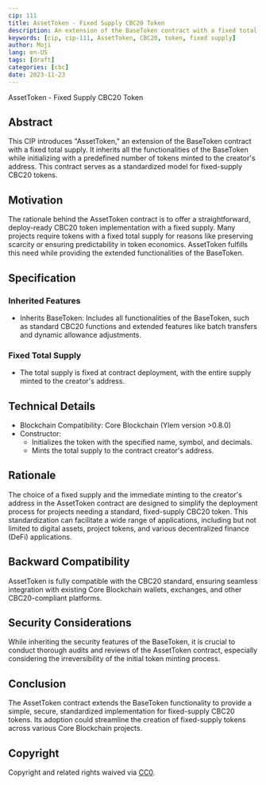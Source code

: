```yaml
---
cip: 111
title: AssetToken - Fixed Supply CBC20 Token
description: An extension of the BaseToken contract with a fixed total supply and standard CBC20 functionality.
keywords: [cip, cip-111, AssetToken, CBC20, token, fixed supply]
author: Moji
lang: en-US
tags: [draft]
categories: [cbc]
date: 2023-11-23
---
```


AssetToken - Fixed Supply CBC20 Token

<!--truncate-->

## Abstract

This CIP introduces "AssetToken," an extension of the BaseToken contract with a fixed total supply. It inherits all the functionalities of the BaseToken while initializing with a predefined number of tokens minted to the creator's address. This contract serves as a standardized model for fixed-supply CBC20 tokens.

## Motivation

The rationale behind the AssetToken contract is to offer a straightforward, deploy-ready CBC20 token implementation with a fixed supply. Many projects require tokens with a fixed total supply for reasons like preserving scarcity or ensuring predictability in token economics. AssetToken fulfills this need while providing the extended functionalities of the BaseToken.

## Specification

### Inherited Features

- Inherits BaseToken: Includes all functionalities of the BaseToken, such as standard CBC20 functions and extended features like batch transfers and dynamic allowance adjustments.

### Fixed Total Supply

- The total supply is fixed at contract deployment, with the entire supply minted to the creator's address.

## Technical Details

- Blockchain Compatibility: Core Blockchain (Ylem version >0.8.0)
- Constructor:
  - Initializes the token with the specified name, symbol, and decimals.
  - Mints the total supply to the contract creator's address.

## Rationale

The choice of a fixed supply and the immediate minting to the creator's address in the AssetToken contract are designed to simplify the deployment process for projects needing a standard, fixed-supply CBC20 token. This standardization can facilitate a wide range of applications, including but not limited to digital assets, project tokens, and various decentralized finance (DeFi) applications.

## Backward Compatibility

AssetToken is fully compatible with the CBC20 standard, ensuring seamless integration with existing Core Blockchain wallets, exchanges, and other CBC20-compliant platforms.

## Security Considerations

While inheriting the security features of the BaseToken, it is crucial to conduct thorough audits and reviews of the AssetToken contract, especially considering the irreversibility of the initial token minting process.

## Conclusion

The AssetToken contract extends the BaseToken functionality to provide a simple, secure, standardized implementation for fixed-supply CBC20 tokens. Its adoption could streamline the creation of fixed-supply tokens across various Core Blockchain projects.

## Copyright

Copyright and related rights waived via [CC0](https://creativecommons.org/publicdomain/zero/1.0/).
